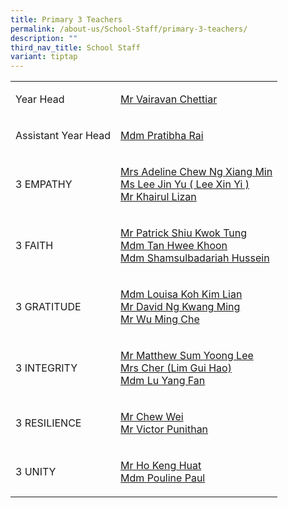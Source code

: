 ```yaml
---
title: Primary 3 Teachers
permalink: /about-us/School-Staff/primary-3-teachers/
description: ""
third_nav_title: School Staff
variant: tiptap
---
```

<table style="minWidth: 50px">
<colgroup>
<col>
<col>
</colgroup>
<tbody>
<tr>
<td rowspan="1" colspan="1">
<p>Year Head</p>
</td>
<td rowspan="1" colspan="1">
<p><a href="mailto:vairavan_uthaman@moe.edu.sg" rel="noopener noreferrer nofollow" target="_blank">Mr Vairavan Chettiar</a>
</p>
</td>
</tr>
<tr>
<td rowspan="1" colspan="1">
<p>Assistant Year Head</p>
</td>
<td rowspan="1" colspan="1">
<p><a href="mailto:pratibha_rai_matuk_rai@moe.edu.sg" rel="noopener noreferrer nofollow" target="_blank">Mdm Pratibha Rai</a>
</p>
</td>
</tr>
<tr>
<td rowspan="1" colspan="1">
<p>3 EMPATHY</p>
</td>
<td rowspan="1" colspan="1">
<p><a href="mailto:chew-ng_xiang_min_adeline@moe.edu.sg" rel="noopener noreferrer nofollow" target="_blank">Mrs Adeline Chew Ng Xiang Min</a> 
<br><a href="mailto:Lee_Xin_Yi_A_1@moe.edu.sg" rel="noopener noreferrer nofollow" target="_blank">Ms Lee Jin Yu ( Lee Xin Yi )</a>
<br><a href="mailto:khairul_lizan_ahmadjirony@moe.edu.sg" rel="noopener noreferrer nofollow" target="_blank">Mr Khairul Lizan</a>
</p>
</td>
</tr>
<tr>
<td rowspan="1" colspan="1">
<p>3 FAITH</p>
</td>
<td rowspan="1" colspan="1">
<p><a href="mailto:Shiu_KWOK_TUNG@moe.edu.sg" rel="noopener noreferrer nofollow" target="_blank">Mr Patrick Shiu Kwok Tung</a> 
<br><a href="mailto:tan_hwee_khoon_a@moe.edu.sg" rel="noopener noreferrer nofollow" target="_blank">Mdm Tan Hwee Khoon</a>
<br><a href="mailto:shamsulbadariah_hussein@moe.edu.sg" rel="noopener noreferrer nofollow" target="_blank">Mdm Shamsulbadariah Hussein</a>
</p>
</td>
</tr>
<tr>
<td rowspan="1" colspan="1">
<p>3 GRATITUDE</p>
</td>
<td rowspan="1" colspan="1">
<p><a href="mailto:koh_kim_lian_a@moe.edu.sg" rel="noopener noreferrer nofollow" target="_blank">Mdm Louisa Koh Kim Lian</a> 
<br><a href="mailto:ng_kwang_ming@moe.edu.sg" rel="noopener noreferrer nofollow" target="_blank">Mr David Ng Kwang Ming</a>
<br><a href="mailto:wu_ming_che@moe.edu.sg" rel="noopener noreferrer nofollow" target="_blank">Mr Wu Ming Che</a>
</p>
</td>
</tr>
<tr>
<td rowspan="1" colspan="1">
<p>3 INTEGRITY</p>
</td>
<td rowspan="1" colspan="1">
<p><a href="mailto:sum_yoong_lee_matthew@moe.edu.sg" rel="noopener noreferrer nofollow" target="_blank">Mr Matthew Sum Yoong Lee</a> 
<br><a href="mailto:Lim_Gui_Hao@moe.edu.sg" rel="noopener noreferrer nofollow" target="_blank">Mrs Cher (Lim Gui Hao)</a>
<br><a href="mailto:lu_yangfan@moe.edu.sg" rel="noopener noreferrer nofollow" target="_blank">Mdm Lu Yang Fan</a>
</p>
</td>
</tr>
<tr>
<td rowspan="1" colspan="1">
<p>3 RESILIENCE</p>
</td>
<td rowspan="1" colspan="1">
<p><a href="mailto:chew_wei@moe.edu.sg" rel="noopener noreferrer nofollow" target="_blank">Mr Chew Wei</a> 
<br><a href="mailto:V_Punithan_B@moe.edu.sg" rel="noopener noreferrer nofollow" target="_blank">Mr Victor Punithan</a>
</p>
</td>
</tr>
<tr>
<td rowspan="1" colspan="1">
<p>3 UNITY</p>
</td>
<td rowspan="1" colspan="1">
<p><a href="mailto:ho_keng_huat@moe.edu.sg" rel="noopener noreferrer nofollow" target="_blank">Mr Ho Keng Huat</a> 
<br><a href="mailto:paul_pouline@moe.edu.sg" rel="noopener noreferrer nofollow" target="_blank">Mdm Pouline Paul</a>
</p>
</td>
</tr>
</tbody>
</table>
<p></p>